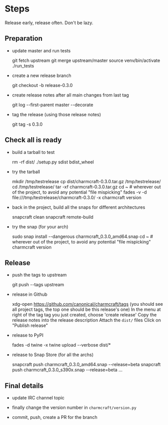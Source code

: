 # Steps

Release early, release often. Don't be lazy.


## Preparation

- update master and run tests

    git fetch upstream
    git merge upstream/master
    source venv/bin/activate
    ./run_tests 

- create a new release branch

    git checkout -b release-0.3.0

- create release notes after all main changes from last tag 

    git log --first-parent master --decorate 

- tag the release (using those release notes)

    git tag -s 0.3.0


## Check all is ready

- build a tarball to test

    rm -rf dist/
    ./setup.py sdist bdist_wheel

- try the tarball

    mkdir /tmp/testrelease
    cp dist/charmcraft-0.3.0.tar.gz /tmp/testrelease/
    cd /tmp/testrelease/
    tar -xf charmcraft-0.3.0.tar.gz
    cd ~  # wherever out of the project, to avoid any potential "file mispicking"
    fades -v -d file:///tmp/testrelease/charmcraft-0.3.0/ -x charmcraft version

- back in the project, build all the snaps for different architectures

    snapcraft clean
    snapcraft remote-build

- try the snap (for your arch)

    sudo snap install --dangerous charmcraft_0.3.0_amd64.snap
    cd ~  # wherever out of the project, to avoid any potential "file mispicking"
    charmcraft version


## Release

- push the tags to upstream

    git push --tags upstream

- release in Github

    xdg-open https://github.com/canonical/charmcraft/tags
    (you should see all project tags, the top one should be this release's one)
    In the menu at right of the tag tag you just created, choose 'create release'
    Copy the release notes into the release description
    Attach the `dist/` files
    Click on "Publish release"

- release to PyPI

    fades -d twine -x twine upload --verbose dist/*

- release to Snap Store (for all the archs)

    snapcraft push charmcraft_0.3.0_amd64.snap --release=beta
    snapcraft push charmcraft_0.3.0_s390x.snap --release=beta
    ...

## Final details

- update IRC channel topic

- finally change the version number in `charmcraft/version.py`

- commit, push, create a PR for the branch

